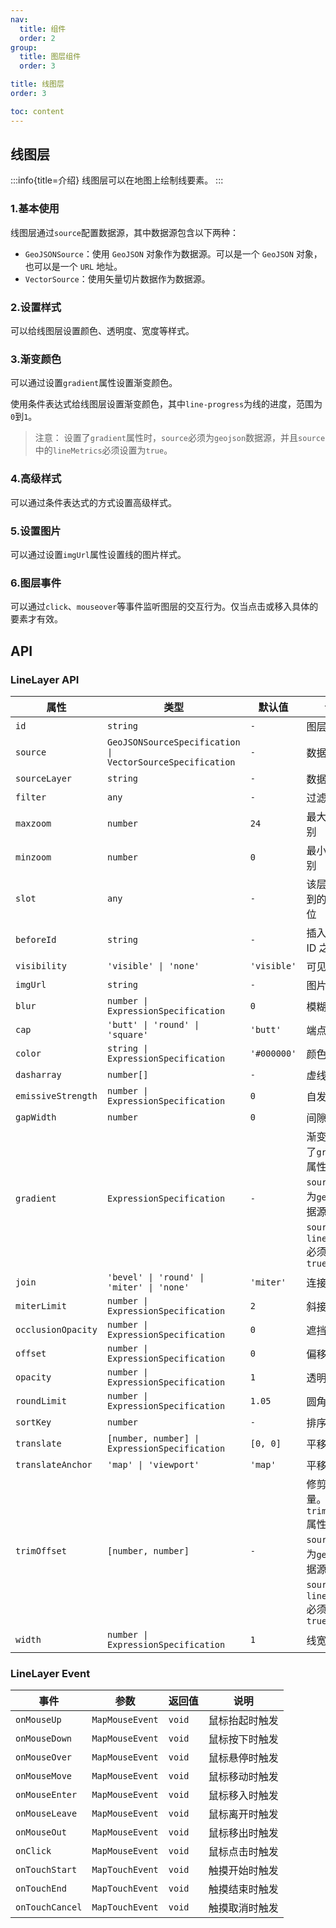 ```yaml
---
nav:
  title: 组件
  order: 2
group:
  title: 图层组件
  order: 3

title: 线图层
order: 3

toc: content
---
```


## 线图层

:::info{title=介绍}
线图层可以在地图上绘制线要素。
:::

### 1.基本使用

线图层通过`source`配置数据源，其中数据源包含以下两种：

- `GeoJSONSource`：使用 `GeoJSON` 对象作为数据源。可以是一个 `GeoJSON` 对象，也可以是一个 `URL` 地址。
- `VectorSource`：使用矢量切片数据作为数据源。

<code src="../examples/lineLayer/demo1.tsx" compact="true"></code>

### 2.设置样式

可以给线图层设置颜色、透明度、宽度等样式。

<code src="../examples/lineLayer/demo2.tsx" compact="true"></code>

### 3.渐变颜色

可以通过设置`gradient`属性设置渐变颜色。

使用条件表达式给线图层设置渐变颜色，其中`line-progress`为线的进度，范围为`0`到`1`。

<code src="../examples/lineLayer/demo3.tsx" compact="true"></code>

> 注意： 设置了`gradient`属性时，`source`必须为`geojson`数据源，并且`source`中的`lineMetrics`必须设置为`true`。

### 4.高级样式

可以通过条件表达式的方式设置高级样式。

<code src="../examples/lineLayer/demo4.tsx" compact="true"></code>

### 5.设置图片

可以通过设置`imgUrl`属性设置线的图片样式。

<code src="../examples/lineLayer/demo5.tsx" compact="true"></code>

### 6.图层事件

可以通过`click`、`mouseover`等事件监听图层的交互行为。仅当点击或移入具体的要素才有效。

<code src="../examples/lineLayer/demo6.tsx" compact="true"></code>

## API

### LineLayer API

| 属性               | 类型                                                      | 默认值      | 说明                                                                                                               |
| ------------------ | --------------------------------------------------------- | ----------- | ------------------------------------------------------------------------------------------------------------------ |
| `id`               | `string`                                                  | `-`         | 图层 ID                                                                                                            |
| `source`           | `GeoJSONSourceSpecification \| VectorSourceSpecification` | `-`         | 数据源                                                                                                             |
| `sourceLayer`      | `string`                                                  | `-`         | 数据源层                                                                                                           |
| `filter`           | `any`                                                     | `-`         | 过滤条件                                                                                                           |
| `maxzoom`          | `number`                                                  | `24`        | 最大缩放级别                                                                                                       |
| `minzoom`          | `number`                                                  | `0`         | 最小缩放级别                                                                                                       |
| `slot`             | `any`                                                     | `-`         | 该层被分配到的图层槽位                                                                                             |
| `beforeId`         | `string`                                                  | `-`         | 插入到指定 ID 之前                                                                                                 |
| `visibility`       | `'visible' \| 'none'`                                     | `'visible'` | 可见性                                                                                                             |
| `imgUrl`           | `string`                                                  | `-`         | 图片 URL                                                                                                           |
| `blur`             | `number \| ExpressionSpecification`                       | `0`         | 模糊度                                                                                                             |
| `cap`              | `'butt' \| 'round' \| 'square'`                           | `'butt'`    | 端点样式                                                                                                           |
| `color`            | `string \| ExpressionSpecification`                       | `'#000000'` | 颜色                                                                                                               |
| `dasharray`        | `number[]`                                                | `-`         | 虚线数组                                                                                                           |
| `emissiveStrength` | `number \| ExpressionSpecification`                       | `0`         | 自发光强度                                                                                                         |
| `gapWidth`         | `number`                                                  | `0`         | 间隙宽度                                                                                                           |
| `gradient`         | `ExpressionSpecification`                                 | `-`         | 渐变。设置了`gradient`属性时，`source`必须为`geojson`数据源，并且`source`中的`lineMetrics`必须设置为`true`         |
| `join`             | `'bevel' \| 'round' \| 'miter' \| 'none'`                 | `'miter'`   | 连接样式                                                                                                           |
| `miterLimit`       | `number \| ExpressionSpecification`                       | `2`         | 斜接限制                                                                                                           |
| `occlusionOpacity` | `number \| ExpressionSpecification`                       | `0`         | 遮挡透明度                                                                                                         |
| `offset`           | `number \| ExpressionSpecification`                       | `0`         | 偏移量                                                                                                             |
| `opacity`          | `number \| ExpressionSpecification`                       | `1`         | 透明度                                                                                                             |
| `roundLimit`       | `number \| ExpressionSpecification`                       | `1.05`      | 圆角限制                                                                                                           |
| `sortKey`          | `number`                                                  | `-`         | 排序键                                                                                                             |
| `translate`        | `[number, number] \| ExpressionSpecification`             | `[0, 0]`    | 平移量                                                                                                             |
| `translateAnchor`  | `'map' \| 'viewport'`                                     | `'map'`     | 平移锚点                                                                                                           |
| `trimOffset`       | `[number, number]`                                        | `-`         | 修剪偏移量。设置了`trimOffset`属性时，`source`必须为`geojson`数据源，并且`source`中的`lineMetrics`必须设置为`true` |
| `width`            | `number \| ExpressionSpecification`                       | `1`         | 线宽                                                                                                               |

### LineLayer Event

| 事件            | 参数            | 返回值 | 说明           |
| --------------- | --------------- | ------ | -------------- |
| `onMouseUp`     | `MapMouseEvent` | `void` | 鼠标抬起时触发 |
| `onMouseDown`   | `MapMouseEvent` | `void` | 鼠标按下时触发 |
| `onMouseOver`   | `MapMouseEvent` | `void` | 鼠标悬停时触发 |
| `onMouseMove`   | `MapMouseEvent` | `void` | 鼠标移动时触发 |
| `onMouseEnter`  | `MapMouseEvent` | `void` | 鼠标移入时触发 |
| `onMouseLeave`  | `MapMouseEvent` | `void` | 鼠标离开时触发 |
| `onMouseOut`    | `MapMouseEvent` | `void` | 鼠标移出时触发 |
| `onClick`       | `MapMouseEvent` | `void` | 鼠标点击时触发 |
| `onTouchStart`  | `MapTouchEvent` | `void` | 触摸开始时触发 |
| `onTouchEnd`    | `MapTouchEvent` | `void` | 触摸结束时触发 |
| `onTouchCancel` | `MapTouchEvent` | `void` | 触摸取消时触发 |

